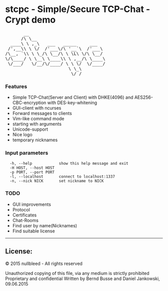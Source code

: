 stcpc - Simple/Secure TCP-Chat - Crypt demo
===========================================

<pre>
       __                             
      /\ \__                          
  ____\ \ ,_\   ___   _____     ___   
 /',__\\ \ \/  /'___\/\ '__`\  /'___\ 
/\__, `\\ \ \_/\ \__/\ \ \L\ \/\ \__/ 
\/\____/ \ \__\ \____\\ \ ,__/\ \____\
 \/___/   \/__/\/____/ \ \ \/  \/____/
                        \ \_\         
                         \/_/ 
</pre>

### Features
 - Simple TCP-Chat(Server and Client) with DHKE(4096) and AES256-CBC-encryption with DES-key-whitening
 - GUI-client with ncurses
 - Forward messages to clients
 - Vim-like command mode
 - starting with arguments
 - Unicode-support
 - Nice logo
 - temporary nicknames

### Input parameters
```
  -h, --help            show this help message and exit
  -H HOST, --host HOST
  -p PORT, --port PORT
  -l, --localhost       connect to localhost:1337
  -n, --nick NICK       set nickname to NICK
```

### TODO
 - GUI improvements
 - Protocol
 - Certificates
 - Chat-Rooms
 - Find user by name(Nicknames)
 - Find suitable license

-----------------------------------

## License:

© 2015 nullbleed - All rights reserved

Unauthorized copying of this file, via any medium is strictly prohibited
Proprietary and confidential
Written by Bernd Busse and Daniel Jankowski, 09.06.2015
